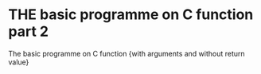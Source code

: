 # THE basic programme on C function part 2
 The basic programme on C function {with arguments and without return value}
